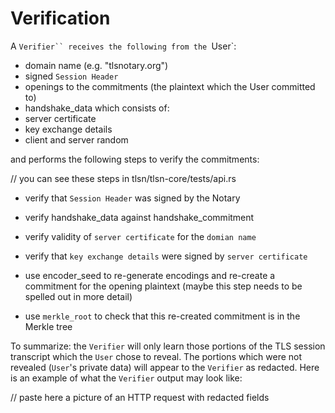 # Verification

A `Verifier`` receives the following from the `User`:

<!-- TODO will explain each -->

- domain name (e.g. "tlsnotary.org")
- signed `Session Header`
- openings to the commitments (the plaintext which the User committed to)
- handshake_data which consists of:
 - server certificate
 - key exchange details
 - client and server random

and performs the following steps to verify the commitments:

// you can see these steps in tlsn/tlsn-core/tests/api.rs

- verify that `Session Header` was signed by the Notary
- verify handshake_data against handshake_commitment
- verify validity of `server certificate` for the `domian name`
- verify that `key exchange details` were signed by `server certificate`

- use encoder_seed to re-generate encodings and re-create a commitment for the opening plaintext 
(maybe this step needs to be spelled out in more detail)
- use `merkle_root` to check that this re-created commitment is in the Merkle tree


To summarize: the `Verifier` will only learn those portions of the TLS session transcript which the `User` chose to reveal. The portions which were not revealed (`User`'s private data) will appear to the `Verifier` as redacted. Here is an example of what the `Verifier` output may look like:

// paste here a picture of an HTTP request with redacted fields